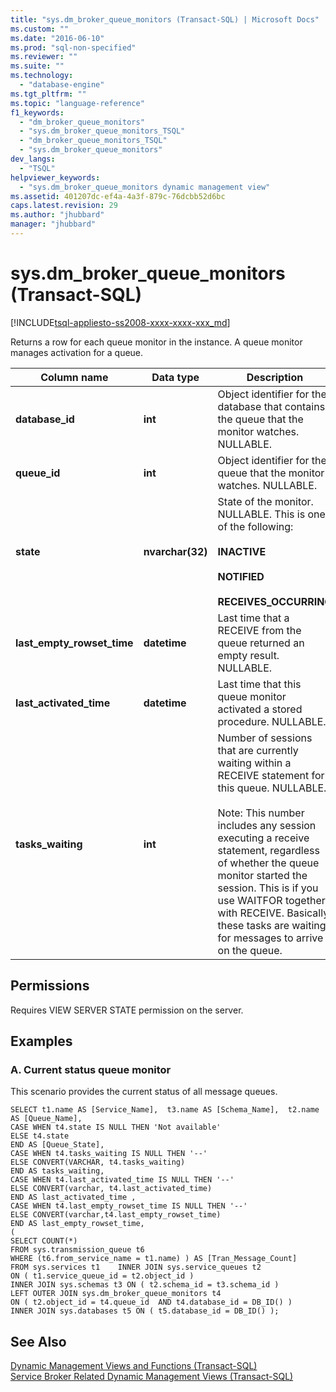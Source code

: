 ```yaml
---
title: "sys.dm_broker_queue_monitors (Transact-SQL) | Microsoft Docs"
ms.custom: ""
ms.date: "2016-06-10"
ms.prod: "sql-non-specified"
ms.reviewer: ""
ms.suite: ""
ms.technology: 
  - "database-engine"
ms.tgt_pltfrm: ""
ms.topic: "language-reference"
f1_keywords: 
  - "dm_broker_queue_monitors"
  - "sys.dm_broker_queue_monitors_TSQL"
  - "dm_broker_queue_monitors_TSQL"
  - "sys.dm_broker_queue_monitors"
dev_langs: 
  - "TSQL"
helpviewer_keywords: 
  - "sys.dm_broker_queue_monitors dynamic management view"
ms.assetid: 401207dc-ef4a-4a3f-879c-76dcbb52d6bc
caps.latest.revision: 29
ms.author: "jhubbard"
manager: "jhubbard"
---
```

# sys.dm_broker_queue_monitors (Transact-SQL)
[!INCLUDE[tsql-appliesto-ss2008-xxxx-xxxx-xxx_md](../../database-engine/configure/windows/includes/tsql-appliesto-ss2008-xxxx-xxxx-xxx-md.md)]

  Returns a row for each queue monitor in the instance. A queue monitor manages activation for a queue.  
  

|Column name|Data type|Description|  
|-----------------|---------------|-----------------|  
|**database_id**|**int**|Object identifier for the database that contains the queue that the monitor watches. NULLABLE.|  
|**queue_id**|**int**|Object identifier for the queue that the monitor watches. NULLABLE.|  
|**state**|**nvarchar(32)**|State of the monitor. NULLABLE. This is one of the following:<br /><br /> **INACTIVE**<br /><br /> **NOTIFIED**<br /><br /> **RECEIVES_OCCURRING**|  
|**last_empty_rowset_time**|**datetime**|Last time that a RECEIVE from the queue returned an empty result. NULLABLE.|  
|**last_activated_time**|**datetime**|Last time that this queue monitor activated a stored procedure. NULLABLE.|  
|**tasks_waiting**|**int**|Number of sessions that are currently waiting within a RECEIVE statement for this queue. NULLABLE.<br /><br /> Note: This number includes any session executing a receive statement, regardless of whether the queue monitor started the session. This is if you use WAITFOR together with RECEIVE. Basically, these tasks are waiting for messages to arrive on the queue.|  
  
## Permissions  
 Requires VIEW SERVER STATE permission on the server.  
  
## Examples  
  
### A. Current status queue monitor  
 This scenario provides the current status of all message queues.  
  
```  
SELECT t1.name AS [Service_Name],  t3.name AS [Schema_Name],  t2.name AS [Queue_Name],    
CASE WHEN t4.state IS NULL THEN 'Not available'   
ELSE t4.state   
END AS [Queue_State],    
CASE WHEN t4.tasks_waiting IS NULL THEN '--'   
ELSE CONVERT(VARCHAR, t4.tasks_waiting)   
END AS tasks_waiting,   
CASE WHEN t4.last_activated_time IS NULL THEN '--'   
ELSE CONVERT(varchar, t4.last_activated_time)   
END AS last_activated_time ,    
CASE WHEN t4.last_empty_rowset_time IS NULL THEN '--'   
ELSE CONVERT(varchar,t4.last_empty_rowset_time)   
END AS last_empty_rowset_time,   
(   
SELECT COUNT(*)   
FROM sys.transmission_queue t6   
WHERE (t6.from_service_name = t1.name) ) AS [Tran_Message_Count]   
FROM sys.services t1    INNER JOIN sys.service_queues t2   
ON ( t1.service_queue_id = t2.object_id )     
INNER JOIN sys.schemas t3 ON ( t2.schema_id = t3.schema_id )    
LEFT OUTER JOIN sys.dm_broker_queue_monitors t4   
ON ( t2.object_id = t4.queue_id  AND t4.database_id = DB_ID() )    
INNER JOIN sys.databases t5 ON ( t5.database_id = DB_ID() );  
```  
  
## See Also  
 [Dynamic Management Views and Functions &#40;Transact-SQL&#41;](../Topic/Dynamic%20Management%20Views%20and%20Functions%20\(Transact-SQL\).md)   
 [Service Broker Related Dynamic Management Views &#40;Transact-SQL&#41;](../../relational-databases/system-dynamic-management-views/service-broker-related-dynamic-management-views-transact-sql.md)  
  
  